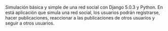 Simulación básica y simple de una red social con Django 5.0.3 y Python. En está aplicación que simula una red social, los usuarios podrán registrarse, hacer publicaciones, reaccionar a las publicaciones de otros usuarios y seguir a otros usuarios.